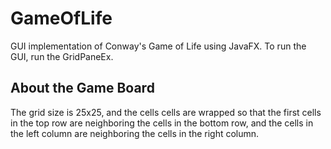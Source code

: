 # GameOfLife
GUI implementation of Conway's Game of Life using JavaFX.
To run the GUI, run the GridPaneEx.
## About the Game Board
The grid size is 25x25, and the cells cells are wrapped so that the first cells in the top row are neighboring the cells in the bottom row, and the cells in the left column are neighboring the cells in the right column.
